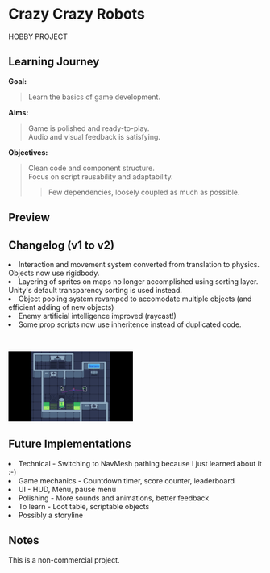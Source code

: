 # Crazy Crazy Robots
HOBBY PROJECT

## Learning Journey
<b> Goal: </b> <br>
> Learn the basics of game development.

<b> Aims: </b> <br>
> Game is polished and ready-to-play. <br>
> Audio and visual feedback is satisfying.

<b> Objectives: </b> <br>
> Clean code and component structure. <br>
> Focus on script reusability and adaptability. <br>
> > Few dependencies, loosely coupled as much as possible.

## Preview

## Changelog (v1 to v2)
<li>Interaction and movement system converted from translation to physics. Objects now use rigidbody.</li>
<li>Layering of sprites on maps no longer accomplished using sorting layer. Unity's default transparency sorting is used instead.</li>
<li>Object pooling system revamped to accomodate multiple objects (and efficient adding of new objects)</li>
<li>Enemy artificial intelligence improved (raycast!)</li>
<li>Some prop scripts now use inheritence instead of duplicated code.</li>

<br><p float="left">
  <img src="https://github.com/winter-berry/Crazy-Crazy-Robots-2Dgame/blob/main/Images/EnemyAI.gif" width="49%" height="49%">
</p>

## Future Implementations
<li>Technical - Switching to NavMesh pathing because I just learned about it :-)</li>
<li>Game mechanics - Countdown timer, score counter, leaderboard</li>
<li>UI - HUD, Menu, pause menu</li>
<li>Polishing - More sounds and animations, better feedback</li>
<li>To learn - Loot table, scriptable objects</li>
<li>Possibly a storyline</li>

## Notes
This is a non-commercial project.
